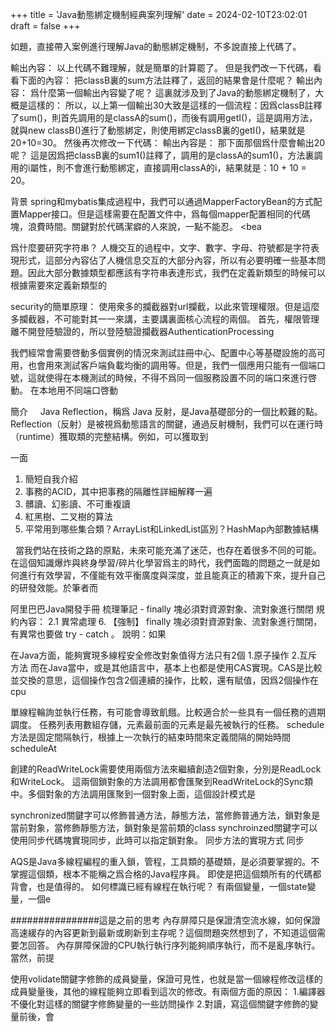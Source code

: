 
+++
title = 'Java動態綁定機制經典案列理解'
date = 2024-02-10T23:02:01
draft = false
+++
<!--more-->如題，直接帶入案例進行理解Java的動態綁定機制，不多說直接上代碼了。
輸出內容：
以上代碼不難理解，就是簡單的計算罷了。
但是我們改一下代碼，看看下面的內容：
把classB裏的sum方法註釋了，返回的結果會是什麼呢？
輸出內容：
爲什麼第一個輸出內容變了呢？
這裏就涉及到了Java的動態綁定機制了，大概是這樣的：
所以，以上第一個輸出30大致是這樣的一個流程：因爲classB註釋了sum()，則首先調用的是classA的sum()，而後有調用getI()，這是調用方法，就與new classB()進行了動態綁定，則使用綁定classB裏的getI()，結果就是 20+10=30。
然後再次修改一下代碼：
輸出內容是：
那下面那個爲什麼會輸出20呢？
這是因爲把classB裏的sum1()註釋了，調用的是classA的sum1()，方法裏調用的i屬性，則不會進行動態綁定，直接調用classA的i，結果就是：10 + 10 = 20。


背景
spring和mybatis集成過程中，我們可以通過MapperFactoryBean的方式配置Mapper接口。但是這樣需要在配置文件中，爲每個mapper配置相同的代碼塊，浪費時間。關鍵對於代碼潔癖的人來說，一點不能忍。
<bea




爲什麼要研究字符串？ 人機交互的過程中，文字、數字、字母、符號都是字符表現形式，這部分內容佔了人機信息交互的大部分內容，所以有必要明確一些基本問題。因此大部分數據類型都應該有字符串表達形式，我們在定義新類型的時候可以根據需要來定義新類型的




security的簡單原理：
使用衆多的攔截器對url攔截，以此來管理權限。但是這麼多攔截器，不可能對其一一來講，主要講裏面核心流程的兩個。
首先，權限管理離不開登陸驗證的，所以登陸驗證攔截器AuthenticationProcessing




我們經常會需要啓動多個實例的情況來測試註冊中心、配置中心等基礎設施的高可用，也會用來測試客戶端負載均衡的調用等。但是，我們一個應用只能有一個端口號，這就使得在本機測試的時候，不得不爲同一個服務設置不同的端口來進行啓動。
在本地用不同端口啓動




簡介
    Java Reflection，稱爲 Java 反射，是Java基礎部分的一個比較難的點。Reflection（反射）是被視爲動態語言的關鍵，通過反射機制，我們可以在運行時（runtime）獲取類的完整結構。例如，可以獲取到




一面
1. 簡短自我介紹
2. 事務的ACID，其中把事務的隔離性詳細解釋一遍
3. 髒讀、幻影讀、不可重複讀
4. 紅黑樹、二叉樹的算法
5. 平常用到哪些集合類？ArrayList和LinkedList區別？HashMap內部數據結構




 
當我們站在技術之路的原點，未來可能充滿了迷茫，也存在着很多不同的可能。在這個知識爆炸與終身學習/碎片化學習爲主的時代，我們面臨的問題之一就是如何進行有效學習，不僅能有效平衡廣度與深度，並且能真正的積澱下來，提升自己的研發效能。於筆者而




阿里巴巴Java開發手冊 梳理筆記 - finally 塊必須對資源對象、流對象進行關閉
規約內容：
2.1 異常處理
6. 【強制】 finally 塊必須對資源對象、流對象進行關閉，有異常也要做 try - catch 。
說明：如果




在Java方面，能夠實現多線程安全修改對象值得方法只有2個
1.原子操作
2.互斥方法
而在Java當中，或是其他語言中，基本上也都是使用CAS實現。CAS是比較並交換的意思，這個操作包含2個連續的操作，比較，還有賦值，因爲2個操作在cpu




單線程輪詢並執行任務，有可能會導致飢餓。比較適合於一些具有一個任務的週期調度。
任務列表用數組存儲，元素最前面的元素是最先被執行的任務。
schedule方法是固定間隔執行，根據上一次執行的結束時間來定義間隔的開始時間
scheduleAt




創建的ReadWriteLock需要使用兩個方法來繼續創造2個對象，分別是ReadLock和WriteLock。
這兩個鎖對象的方法調用都會匯聚到ReadWriteLock的Sync類中。多個對象的方法調用匯聚到一個對象上面，這個設計模式是




synchronized關鍵字可以修飾普通方法，靜態方法，當修飾普通方法，鎖對象是當前對象，當修飾靜態方法，鎖對象是當前類的class
synchroinzed關鍵字可以使用同步代碼塊實現同步，此時可以指定鎖對象。
同步方法的實現方式
同步




AQS是Java多線程編程的重入鎖，管程，工具類的基礎類，是必須要掌握的。不掌握這個類，根本不能稱之爲合格的Java程序員。
即使是把這個類所有的代碼都背會，也是值得的。
如何標識已經有線程在執行呢？
有兩個變量，一個state變量，一個e




################這是之前的思考
內存屏障只是保證清空流水線，如何保證高速緩存的內容更新到最新或刷新到主存呢？這個問題突然想到了，不知道這個需要怎回答。
內存屏障保證的CPU執行執行序列能夠順序執行，而不是亂序執行。當然，前提




使用volidate關鍵字修飾的成員變量，保證可見性，也就是當一個線程修改這樣的成員變量後，其他的線程能夠立即看到這次的修改。有兩個方面的原因：
1.編譯器不優化對這樣的關鍵字修飾變量的一些訪問操作
2.對讀，寫這個關鍵字修飾的變量前後，會

